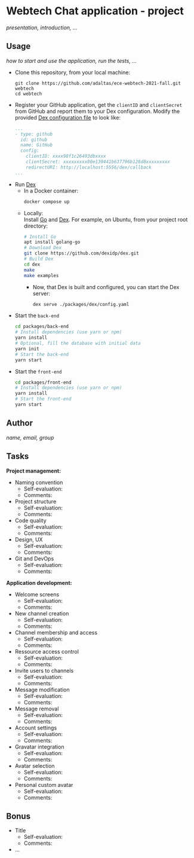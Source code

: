 
# Webtech Chat application - project

*presentation, introduction, ...*

## Usage

*how to start and use the application, run the tests, ...*

* Clone this repository, from your local machine:
  ```
  git clone https://github.com/adaltas/ece-webtech-2021-fall.git webtech
  cd webtech
  ```
* Register your GitHub application, get the `clientID` and `clientSecret` from GitHub and report them to your Dex configuration. Modify the provided [Dex configuration file](./packages/dex/config.yml) to look like:
  ```yaml
  ...
  - type: github
    id: github
    name: GitHub
    config:
      clientID: xxxx98f1c26493dbxxxx
      clientSecret: xxxxxxxxx80e139441b637796b128d8xxxxxxxxx
      redirectURI: http://localhost:5556/dex/callback
  ...
  ```
* Run [Dex](https://dexidp.io/)
  * In a Docker container:   
    ```bash
    docker compose up
    ```
  * Locally:   
    Install [Go](https://golang.org/) and [Dex](https://dexidp.io/docs/getting-started/). For example, on Ubuntu, from your project root directory:   
      ```bash
      # Install Go
      apt install golang-go
      # Download Dex
      git clone https://github.com/dexidp/dex.git
      # Build Dex
      cd dex
      make
      make examples
      ```
    * Now, that Dex is built and configured, you can start the Dex server:   
      ```bash
      dex serve ./packages/dex/config.yaml
      ```
* Start the `back-end`
  ```bash
  cd packages/back-end
  # Install dependencies (use yarn or npm)
  yarn install
  # Optional, fill the database with initial data
  yarn init
  # Start the back-end
  yarn start
  ```
* Start the `front-end`
  ```bash
  cd packages/front-end
  # Install dependencies (use yarn or npm)
  yarn install
  # Start the front-end
  yarn start
  ```

## Author

*name, email, group*

## Tasks

**Project management:**

* Naming convention
  * Self-evaluation:
  * Comments:
* Project structure
  * Self-evaluation:
  * Comments:
* Code quality
  * Self-evaluation:
  * Comments:
* Design, UX
  * Self-evaluation:
  * Comments:
* Git and DevOps
  * Self-evaluation:
  * Comments:

**Application development:**

* Welcome screens
  * Self-evaluation:
  * Comments:
* New channel creation
  * Self-evaluation:
  * Comments:
* Channel membership and access
  * Self-evaluation:
  * Comments:
* Ressource access control
  * Self-evaluation:
  * Comments:
* Invite users to channels
  * Self-evaluation:
  * Comments:
* Message modification
  * Self-evaluation:
  * Comments:
* Message removal
  * Self-evaluation:
  * Comments:
* Account settings
  * Self-evaluation:
  * Comments:
* Gravatar integration
  * Self-evaluation:
  * Comments:
* Avatar selection
  * Self-evaluation:
  * Comments:
* Personal custom avatar
  * Self-evaluation:
  * Comments:

## Bonus

* Title
  * Self-evaluation:
  * Comments:
* ...
